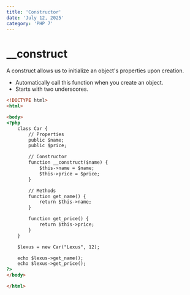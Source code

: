 ```yaml
---
title: 'Constructor'
date: 'July 12, 2025'
category: 'PHP 7'
---
```


# __construct

A construct allows us to initialize an object's properties upon creation.
- Automatically call this function when you create an object.
- Starts with two underscores.

```html
<!DOCTYPE html>
<html>

<body>
<?php
    class Car {
        // Properties
        public $name;
        public $price;

        // Constructor
        function __construct($name) {
            $this->name = $name;
            $this->price = $price;
        }

        // Methods
        function get_name() {
            return $this->name;
        }

        function get_price() {
            return $this->price;
        }
    }

    $lexus = new Car("Lexus", 12);

    echo $lexus->get_name();
    echo $lexus->get_price();
?>
</body>

</html>
```